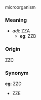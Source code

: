 microorganism
### Meaning
+ _adj_: ZZA
    + __eg__: ZZB

### Origin

ZZC

### Synonym

__eg__: ZZD

+ ZZE


